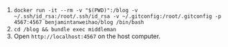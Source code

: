 1. `docker run -it --rm -v "$(PWD)":/blog -v ~/.ssh/id_rsa:/root/.ssh/id_rsa -v ~/.gitconfig:/root/.gitconfig -p 4567:4567 benjamintanweihao/blog /bin/bash`
2. `cd /blog && bundle exec middleman`
3. Open `http://localhost:4567` on the host computer.
